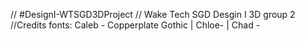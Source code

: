 // #DesignI-WTSGD3DProject
// Wake Tech SGD Desgin I 3D group 2
//Credits fonts: Caleb - Copperplate Gothic | Chloe- | Chad - 
